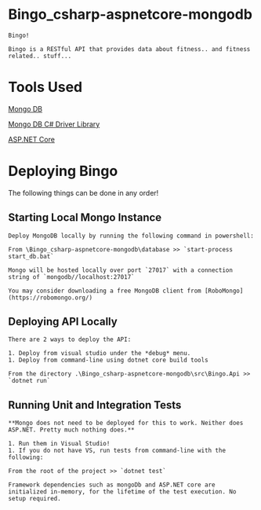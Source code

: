 # Bingo_csharp-aspnetcore-mongodb

    Bingo!
    
    Bingo is a RESTful API that provides data about fitness.. and fitness related.. stuff...

# Tools Used

[Mongo DB](https://docs.mongodb.com/)

[Mongo DB C# Driver Library](https://github.com/mongodb/mongo-csharp-driver)

[ASP.NET Core](https://docs.microsoft.com/en-us/aspnet/core/)

# Deploying Bingo

The following things can be done in any order!

## Starting Local Mongo Instance

    Deploy MongoDB locally by running the following command in powershell:

    From \Bingo_csharp-aspnetcore-mongodb\database >> `start-process start_db.bat`

    Mongo will be hosted locally over port `27017` with a connection string of `mongodb//localhost:27017`

    You may consider downloading a free MongoDB client from [RoboMongo](https://robomongo.org/)

## Deploying API Locally

    There are 2 ways to deploy the API:

    1. Deploy from visual studio under the *debug* menu.
    1. Deploy from command-line using dotnet core build tools

    From the directory .\Bingo_csharp-aspnetcore-mongodb\src\Bingo.Api >> `dotnet run`

## Running Unit and Integration Tests

    **Mongo does not need to be deployed for this to work. Neither does ASP.NET. Pretty much nothing does.**

    1. Run them in Visual Studio!
    1. If you do not have VS, run tests from command-line with the following:

    From the root of the project >> `dotnet test`

	Framework dependencies such as mongoDb and ASP.NET core are initialized in-memory, for the lifetime of the test execution. No setup required.